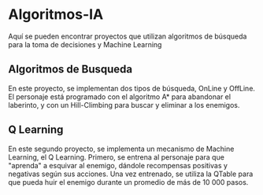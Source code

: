 # Algoritmos-IA
Aquí se pueden encontrar proyectos que utilizan algoritmos de búsqueda para la toma de decisiones y Machine Learning
## Algoritmos de Busqueda
En este proyecto, se implementan dos tipos de búsqueda, OnLine y OffLine. El personaje está programado con el algoritmo A* para abandonar el laberinto, y con un Hill-Climbing para buscar y eliminar a los enemigos.
## Q Learning
En este segundo proyecto, se implementa un mecanismo de Machine Learning, el Q Learning. Primero, se entrena al personaje para que "aprenda" a esquivar al enemigo, dándole recompensas positivas y negativas según sus acciones. Una vez entrenado, se utiliza la QTable para que pueda huir el enemigo durante un promedio de más de 10 000 pasos.
